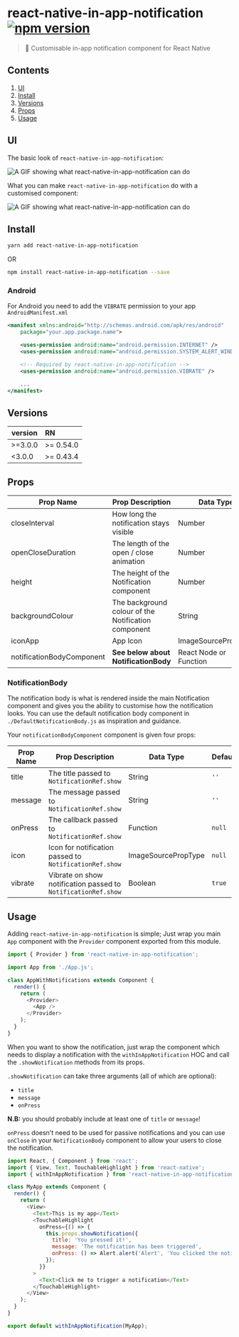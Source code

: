 # react-native-in-app-notification [![npm version](https://badge.fury.io/js/react-native-in-app-notification.svg)](https://badge.fury.io/js/react-native-in-app-notification)

> :bell: Customisable in-app notification component for React Native

## Contents

1. [UI](#ui)
2. [Install](#install)
3. [Versions](#versions)
4. [Props](#props)
5. [Usage](#usage)

## UI

The basic look of `react-native-in-app-notification`:

![A GIF showing what react-native-in-app-notification can do](http://i.imgur.com/3PILcKg.gif)

What you can make `react-native-in-app-notification` do with a customised component:

![A GIF showing what react-native-in-app-notification can do](http://i.imgur.com/k0SBlrW.gif)

## Install

```bash
yarn add react-native-in-app-notification
```

OR

```bash
npm install react-native-in-app-notification --save
```

### Android

For Android you need to add the `VIBRATE` permission to your app `AndroidManifest.xml`
```xml
<manifest xmlns:android="http://schemas.android.com/apk/res/android"
    package="your.app.package.name">

    <uses-permission android:name="android.permission.INTERNET" />
    <uses-permission android:name="android.permission.SYSTEM_ALERT_WINDOW"/>

    <!-- Required by react-native-in-app-notification -->
    <uses-permission android:name="android.permission.VIBRATE" />

    ...
</manifest>
```

## Versions

| version | RN        |
| ------- | :-------- |
| >=3.0.0 | >= 0.54.0 |
| <3.0.0  | >= 0.43.4 |

## Props

| Prop Name                 | Prop Description                                    | Data Type              | Required    | Default                     |
| ------------------------- | --------------------------------------------------- | ---------------------- | ----------- | --------------------------- |
| closeInterval             | How long the notification stays visible             | Number                 | No          | `4000`                      |
| openCloseDuration         | The length of the open / close animation            | Number                 | No          | `200`                       |
| height                    | The height of the Notification component            | Number                 | No          | `80`                        |
| backgroundColour          | The background colour of the Notification component | String                 | No          | `white`                     |
| iconApp                   | App Icon                                            | ImageSourcePropType    | No          | `null`                      |
| notificationBodyComponent | **See below about NotificationBody**                | React Node or Function | Recommended | `./DefaultNotificationBody` |

### NotificationBody

The notification body is what is rendered inside the main Notification component and gives you the ability to customise how the notification looks. You can use the default notification body component in `./DefaultNotificationBody.js` as inspiration and guidance.

Your `notificationBodyComponent` component is given four props:

| Prop Name | Prop Description                                              | Data Type           | Default |
| --------- | ------------------------------------------------------------- | ------------------- | ------- |
| title     | The title passed to `NotificationRef.show`                    | String              | `''`    |
| message   | The message passed to `NotificationRef.show`                  | String              | `''`    |
| onPress   | The callback passed to `NotificationRef.show`                 | Function            | `null`  |
| icon      | Icon for notification passed to `NotificationRef.show`        | ImageSourcePropType | `null`  |
| vibrate   | Vibrate on show notification passed to `NotificationRef.show` | Boolean             | `true`  |

## Usage

Adding `react-native-in-app-notification` is simple;
Just wrap you main `App` component with the `Provider` component exported from this module.

```javascript
import { Provider } from 'react-native-in-app-notification';

import App from './App.js';

class AppWithNotifications extends Component {
  render() {
    return (
      <Provider>
        <App />
      </Provider>
    );
  }
}
```

When you want to show the notification, just wrap the component which needs to display a notification with the `withInAppNotification` HOC and call the `.showNotification` methods from its props.

`.showNotification` can take three arguments (all of which are optional):

- `title`
- `message`
- `onPress`

**N.B:** you should probably include at least one of `title` or `message`!

`onPress` doesn't need to be used for passive notifications and you can use `onClose` in your `NotificationBody` component to allow your users to close the notification.

```javascript
import React, { Component } from 'react';
import { View, Text, TouchableHighlight } from 'react-native';
import { withInAppNotification } from 'react-native-in-app-notification';

class MyApp extends Component {
  render() {
    return (
      <View>
        <Text>This is my app</Text>
        <TouchableHighlight
          onPress={() => {
            this.props.showNotification({
              title: 'You pressed it!',
              message: 'The notification has been triggered',
              onPress: () => Alert.alert('Alert', 'You clicked the notification!')
            });
          }}
        >
          <Text>Click me to trigger a notification</Text>
        </TouchableHighlight>
      </View>
    );
  }
}

export default withInAppNotification(MyApp);
```
